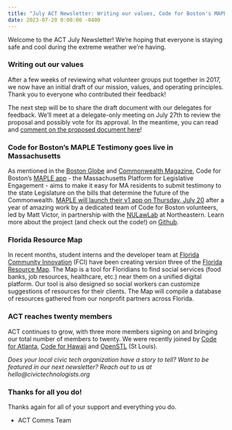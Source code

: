 ```yaml
---
title: "July ACT Newsletter: Writing our values, Code for Boston's MAPLE Launch and the Florida Resource Map"
date: 2023-07-20 0:00:00 -0400
---
```


Welcome to the ACT July Newsletter! We’re hoping that everyone is staying safe and cool during the extreme weather we’re having.

### Writing out our values

After a few weeks of reviewing what volunteer groups put together in 2017, we now have an initial draft of our mission, values, and operating principles. Thank you to everyone who contributed their feedback!  

The next step will be to share the draft document with our delegates for feedback. We’ll meet at a delegate-only meeting on July 27th to review the proposal and possibly vote for its approval. In the meantime, you can read and [comment on the proposed document here](https://docs.google.com/document/d/1DMUMw9Vm0b8rQ7_EnKwGouUXJrIIykIFxTcDxWjZcms/edit)!

### Code for Boston’s MAPLE Testimony goes live in Massachusetts

As mentioned in the [Boston Globe](https://www.bostonglobe.com/2023/04/13/opinion/civic-tech-maple-massachusetts/) and [Commonwealth Magazine](https://commonwealthmagazine.org/politics/a-digital-push-for-more-legislative-participation/), Code for Boston’s [MAPLE app](https://www.mapletestimony.org/) - the Massachusetts Platform for Legislative Engagement - aims to make it easy for MA residents to submit testimony to the state Legislature on the bills that determine the future of the Commonwealth. [MAPLE will launch their v1 app on Thursday, July 20](https://www.eventbrite.com/e/the-massachusetts-platform-for-legislative-engagement-launch-event-tickets-657791430877) after a year of amazing work by a dedicated team of Code for Boston volunteers, led by Matt Victor, in partnership with the [NULawLab](https://www.nulawlab.org/) at Northeastern. Learn more about the project (and check out the code!) on [Github](https://github.com/codeforboston/maple).

### Florida Resource Map

In recent months, student interns and the developer team at [Florida Community Innovation](https://floridainnovation.org/) (FCI) have been creating version three of the [Florida Resource Map](https://www.floridaresourcemap.org/). The Map is a tool for Floridians to find social services (food banks, job resources, healthcare, etc.) near them on a unified digital platform. Our tool is also designed so social workers can customize suggestions of resources for their clients. The Map will compile a database of resources gathered from our nonprofit partners across Florida.

### ACT reaches twenty members

ACT continues to grow, with three more members signing on and bringing our total number of members to twenty. We were recently joined by [Code for Atlanta](https://www.codeforatlanta.org/), [Code for Hawaii](https://www.meetup.com/code-for-hawaii/) and [OpenSTL](https://openstl.org/) (St Louis). 

_Does your local civic tech organization have a story to tell? Want to be featured in our next newsletter? Reach out to us at hello@civictechnologists.org_

### Thanks for all you do!

Thanks again for all of your support and everything you do.  
- ACT Comms Team 
